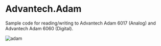 # Advantech.Adam

Sample code for reading/writing to Advantech Adam 6017 (Analog) and Advantech Adam 6060 (Digital).   


![adam](http://www.bb-elec.com/products/images/ADAM-6017.aspx)
